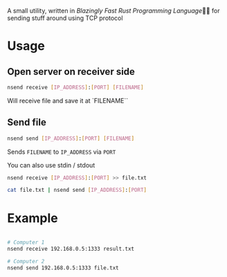 A small utility, written in $Blazingly$ $Fast$ $Rust$ $Programming$ $Language$🚀🚀 for sending stuff around using TCP protocol

# Usage

## Open server on receiver side

```sh
nsend receive [IP_ADDRESS]:[PORT] [FILENAME]
```

Will receive file and save it at `FILENAME``

## Send file

```sh
nsend send [IP_ADDRESS]:[PORT] [FILENAME]
```

Sends `FILENAME` to `IP_ADDRESS` via `PORT`

You can also use stdin / stdout

```sh
nsend receive [IP_ADDRESS]:[PORT] >> file.txt
```

```sh
cat file.txt | nsend send [IP_ADDRESS]:[PORT]
```

# Example

```sh

# Computer 1
nsend receive 192.168.0.5:1333 result.txt

# Computer 2
nsend send 192.168.0.5:1333 file.txt

```

